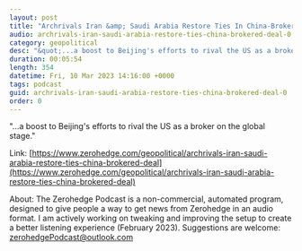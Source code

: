 ```yaml
---
layout: post
title: "Archrivals Iran &amp; Saudi Arabia Restore Ties In China-Brokered Deal"
audio: archrivals-iran-saudi-arabia-restore-ties-china-brokered-deal-0
category: geopolitical
desc: "&quot;...a boost to Beijing's efforts to rival the US as a broker on the global stage.&quot;"
duration: 00:05:54
length: 354
datetime: Fri, 10 Mar 2023 14:16:00 +0000
tags: podcast
guid: archrivals-iran-saudi-arabia-restore-ties-china-brokered-deal-0
order: 0
---
```

&quot;...a boost to Beijing's efforts to rival the US as a broker on the global stage.&quot;

Link: [https://www.zerohedge.com/geopolitical/archrivals-iran-saudi-arabia-restore-ties-china-brokered-deal](https://www.zerohedge.com/geopolitical/archrivals-iran-saudi-arabia-restore-ties-china-brokered-deal)

About: The Zerohedge Podcast is a non-commercial, automated program, designed to give people a way to get news from Zerohedge in an audio format.  I am actively working on tweaking and improving the setup to create a better listening experience (February 2023).  Suggestions are welcome: [zerohedgePodcast@outlook.com](mailto:zerohedgePodcast@outlook.com)